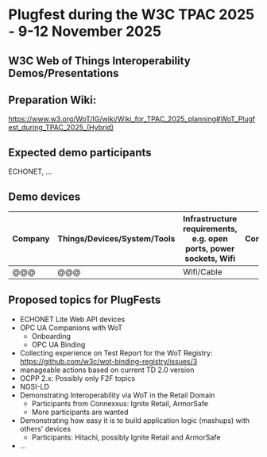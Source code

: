 # Plugfest during the W3C TPAC 2025 - 9-12 November 2025

## W3C Web of Things Interoperability Demos/Presentations

## Preparation Wiki:

https://www.w3.org/WoT/IG/wiki/Wiki_for_TPAC_2025_planning#WoT_Plugfest_during_TPAC_2025_(Hybrid)

## Expected demo participants

ECHONET, ...

## Demo devices

| Company   | Things/Devices/System/Tools         | Infrastructure requirements, e.g. open ports, power sockets, Wifi | Comments           |Contact|
|-----------|-------------------------------------|-------------------------------------------------------------------|--------------------------|-------|
| @@@       | @@@                                 | Wifi/Cable                                                              |  |  |

## Proposed topics for PlugFests

* ECHONET Lite Web API devices
* OPC UA Companions with WoT
  * Onboarding
  * OPC UA Binding
* Collecting experience on Test Report for the WoT Registry: https://github.com/w3c/wot-binding-registry/issues/3
* manageable actions based on current TD 2.0 version
* OCPP 2.x: Possibly only F2F topics
* NGSI-LD
* Demonstrating Interoperability via WoT in the Retail Domain
  * Participants from Connexxus: Ignite Retail, ArmorSafe
  * More participants are wanted
* Demonstrating how easy it is to build application logic (mashups) with others' devices
  * Participants: Hitachi, possibly Ignite Retail and ArmorSafe
* ...
